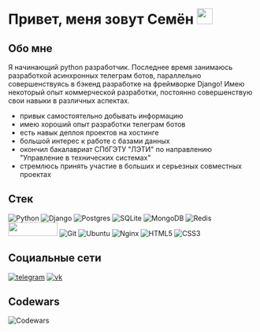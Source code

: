 <h1 align="left">Привет, меня зовут Семён</a> 
<img src="https://github.com/blackcater/blackcater/raw/main/images/Hi.gif" height="32"/></h1>

## Обо мне
Я начинающий python разработчик. Последнее время занимаюсь разработкой асинхронных телеграм ботов, параллельно совершенствуясь в бэкенд разработке на фреймворке Django! 
Имею некоторый опыт коммерческой разработки, постоянно совершенствую свои навыки в различных аспектах.
- привык самостоятельно добывать информацию
- имею хороший опыт разработки телеграм ботов
- есть навык деплоя проектов на хостинге
- большой интерес к работе с базами данных
- окончил бакалавриат СПбГЭТУ "ЛЭТИ" по направлению "Управление в технических системах"
- стремлюсь принять участие в больших и серьезных совместных проектах

## Стек
![Python](https://img.shields.io/badge/python-3670A0?style=for-the-badge&logo=python&logoColor=ffdd54) ![Django](https://img.shields.io/badge/django-%23092E20.svg?style=for-the-badge&logo=django&logoColor=white) ![Postgres](https://img.shields.io/badge/postgres-%23316192.svg?style=for-the-badge&logo=postgresql&logoColor=white) ![SQLite](https://img.shields.io/badge/sqlite-%2307405e.svg?style=for-the-badge&logo=sqlite&logoColor=white) ![MongoDB](https://img.shields.io/badge/MongoDB-%234ea94b.svg?style=for-the-badge&logo=mongodb&logoColor=white) ![Redis](https://img.shields.io/badge/redis-%23DD0031.svg?style=for-the-badge&logo=redis&logoColor=white) <img src="https://bytepix.ru/ib/BTYMWK0ZKp.png" width=100 height=28> ![Git](https://img.shields.io/badge/git-%23F05033.svg?style=for-the-badge&logo=git&logoColor=white) ![Ubuntu](https://img.shields.io/badge/Ubuntu-E95420?style=for-the-badge&logo=ubuntu&logoColor=white) ![Nginx](https://img.shields.io/badge/nginx-%23009639.svg?style=for-the-badge&logo=nginx&logoColor=white) ![HTML5](https://img.shields.io/badge/html5-%23E34F26.svg?style=for-the-badge&logo=html5&logoColor=white) ![CSS3](https://img.shields.io/badge/css3-%231572B6.svg?style=for-the-badge&logo=css3&logoColor=white)
## Социальные сети
[![telegram](https://img.shields.io/badge/Telegram-blue?logo=telegram&logoColor=white&style=for-the-badge)](https://t.me/skojpish) [![vk](https://img.shields.io/badge/VK-blue?logo=vk&logoColor=white&style=for-the-badge)](https://vk.com/skojpish)

## Codewars
![Codewars](https://github.r2v.ch/codewars?user=skojpish)

